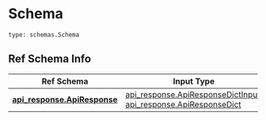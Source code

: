 # Schema
```
type: schemas.Schema
```

## Ref Schema Info
Ref Schema | Input Type | Output Type
---------- | ---------- | -----------
[**api_response.ApiResponse**](../../../../../components/schema/api_response.md) | [api_response.ApiResponseDictInput](../../../../../components/schema/api_response.md#apiresponsedictinput), [api_response.ApiResponseDict](../../../../../components/schema/api_response.md#apiresponsedict) | [api_response.ApiResponseDict](../../../../../components/schema/api_response.md#apiresponsedict)
